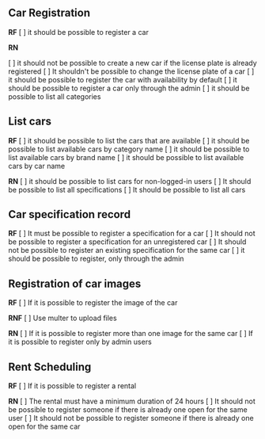 ## Car Registration

**RF**
[ ] it should be possible to register a car

**RN**

[ ] it should not be possible to create a new car if the license plate is already registered
[ ] It shouldn't be possible to change the license plate of a car
[ ] it should be possible to register the car with availability by default
[ ] it should be possible to register a car only through the admin
[ ] it should be possible to list all categories
 
## List cars

**RF**
[ ] it should be possible to list the cars that are available
[ ] it should be possible to list available cars by category name
[ ] it should be possible to list available cars by brand name
[ ] it should be possible to list available cars by car name

**RN**
[ ] it should be possible to list cars for non-logged-in users
[ ] It should be possible to list all specifications
[ ] It should be possible to list all cars

## Car specification record

**RF**
[ ] It must be possible to register a specification for a car
[ ] It should not be possible to register a specification for an unregistered car
[ ] It should not be possible to register an existing specification for the same car
[ ] it should be possible to register, only through the admin

## Registration of car images

**RF**
[ ] If it is possible to register the image of the car

**RNF**
[ ] Use multer to upload files

**RN**
[ ] If it is possible to register more than one image for the same car
[ ] If it is possible to register only by admin users

## Rent Scheduling

**RF**
[ ] If it is possible to register a rental

**RN**
[ ] The rental must have a minimum duration of 24 hours
[ ] It should not be possible to register someone if there is already one open for the same user
[ ] It should not be possible to register someone if there is already one open for the same car